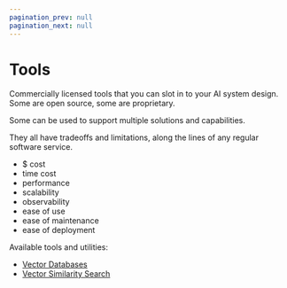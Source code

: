 ```yaml
---
pagination_prev: null
pagination_next: null
---
```


# Tools

Commercially licensed tools that you can slot in to your AI system design. \
Some are open source, some are proprietary.

Some can be used to support multiple solutions and capabilities.

They all have tradeoffs and limitations, along the lines of any regular software service.

- $ cost
- time cost
- performance
- scalability
- observability
- ease of use
- ease of maintenance
- ease of deployment

Available tools and utilities:

- [Vector Databases](./vector-databases.md)
- [Vector Similarity Search](./vector-similarity-search.md)

